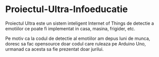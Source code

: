 # Proiectul-Ultra-Infoeducatie
Proiectul Ultra este un sistem inteligent Internet of Things de detectie a emotiilor ce poate fi implementat in casa, masina, frigider, etc.


Pe motiv ca la codul de detectie al emotiilor am depus luni de munca, doresc sa fac opensource doar codul care ruleaza pe Arduino Uno, urmanad ca acesta sa fie prezentat doar jurilui.
